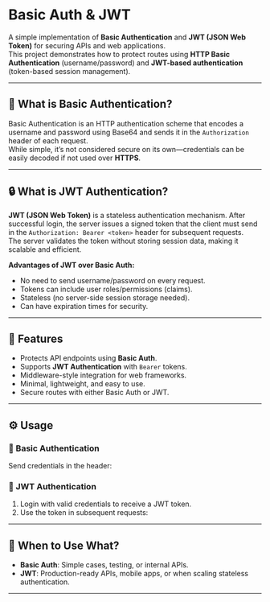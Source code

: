 # Basic Auth & JWT

A simple implementation of **Basic Authentication** and **JWT (JSON Web Token)** for securing APIs and web applications.  
This project demonstrates how to protect routes using **HTTP Basic Authentication** (username/password) and **JWT-based authentication** (token-based session management).

---

## 🔑 What is Basic Authentication?

Basic Authentication is an HTTP authentication scheme that encodes a username and password using Base64 and sends it in the `Authorization` header of each request.  
While simple, it’s not considered secure on its own—credentials can be easily decoded if not used over **HTTPS**.

---

## 🔒 What is JWT Authentication?

**JWT (JSON Web Token)** is a stateless authentication mechanism. After successful login, the server issues a signed token that the client must send in the `Authorization: Bearer <token>` header for subsequent requests.  
The server validates the token without storing session data, making it scalable and efficient.

**Advantages of JWT over Basic Auth:**
- No need to send username/password on every request.
- Tokens can include user roles/permissions (claims).
- Stateless (no server-side session storage needed).
- Can have expiration times for security.

---

## 🚀 Features

- Protects API endpoints using **Basic Auth**.
- Supports **JWT Authentication** with `Bearer` tokens.
- Middleware-style integration for web frameworks.
- Minimal, lightweight, and easy to use.
- Secure routes with either Basic Auth or JWT.

---

## ⚙️ Usage

### 🔹 Basic Authentication
Send credentials in the header:


### 🔹 JWT Authentication
1. Login with valid credentials to receive a JWT token.
2. Use the token in subsequent requests:


---

## 📌 When to Use What?

- **Basic Auth**: Simple cases, testing, or internal APIs.  
- **JWT**: Production-ready APIs, mobile apps, or when scaling stateless authentication.

---
